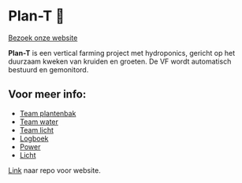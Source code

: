 # Plan-T 🌱  
[Bezoek onze website](https://vertical-farming-ib3.github.io/)

**Plan-T** is een vertical farming project met hydroponics, gericht op het duurzaam kweken van kruiden en groeten. De VF wordt automatisch bestuurd en gemonitord.

## Voor meer info:  
- [Team plantenbak](./Plantenbak)  
- [Team water](./Watersysteem)  
- [Team licht](./Licht)
- [Logboek](./Log)
- [Power](./Power)  
- [Licht](./Licht) 

[Link](https://github.com/Vertical-Farming-IB3/vertical-farming-ib3.github.io/tree/main) naar repo voor website.
